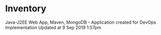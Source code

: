 # Inventory
 Java-J2EE Web App, Maven, MongoDB - Application created for DevOps Implementation
Updated at 9 Sep 2019 1:57pm
